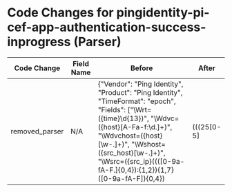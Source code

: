 # Code Changes for pingidentity-pi-cef-app-authentication-success-inprogress (Parser)

| Code Change | Field Name | Before | After |
|-------------|------------|--------|-------|
| removed_parser | N/A | {"Vendor": "Ping Identity", "Product": "Ping Identity", "TimeFormat": "epoch", "Fields": ["\Wrt=({time}\d{13})", "\Wdvc=({host}[A-Fa-f:\d.]+)", "\Wdvchost=({host}[\w\-.]+)", "\Wshost=({src_host}[\w\-.]+)", "\Wsrc=({src_ip}((([0-9a-fA-F.]{0,4}):{1,2}){1,7}([0-9a-fA-F]){0,4})|(((25[0-5]|(2[0-4]|1\d|[0-9]|)\d)\.?\b){4}))(:({src_port}\d+))?", "\Wdhost=({dest_host}[\w\-.]+)", "\Wdst=({dest_ip}((([0-9a-fA-F.]{0,4}):{1,2}){1,7}([0-9a-fA-F]){0,4})|(((25[0-5]|(2[0-4]|1\d|[0-9]|)\d)\.?\b){4}))(:({dest_port}\d+))?", "\Wcs2=({user}[\w\.\-\!\#\^\~]{1,40}\$?)[\\\=]*\s+(\w+=|$)", "\Wcs2=({email_address}[^\s@]+@[^\s@]+)", "\Wcs3=({app}.+?)\s+(\w+=|$)", "\Wcs4=({protocol}.+?)\s+(\w+=|$)", "\Wcs6=({result}.+?)\s+(\w+=|$)"], "Name": "pingidentity-pi-cef-app-authentication-success-inprogress", "ParserVersion": "v1.0.0", "Conditions": ["CEF:", "|Ping Identity|Ping Federate|", "|AUTHN_ATTEMPT|", "cs6=inprogress"]} | N/A |